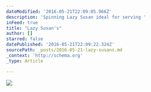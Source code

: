 ```yaml
---
dateModified: '2016-05-21T22:09:05.966Z'
description: 'Spinning Lazy Susan ideal for serving '
inFeed: true
title: "Lazy Susan's"
author: []
starred: false
datePublished: '2016-05-21T22:09:22.324Z'
sourcePath: _posts/2016-05-21-lazy-susans.md
_context: 'http://schema.org'
_type: Article

---
```

![](https://the-grid-user-content.s3-us-west-2.amazonaws.com/c16344ae-db01-4a62-9054-2b1896166056.jpg)